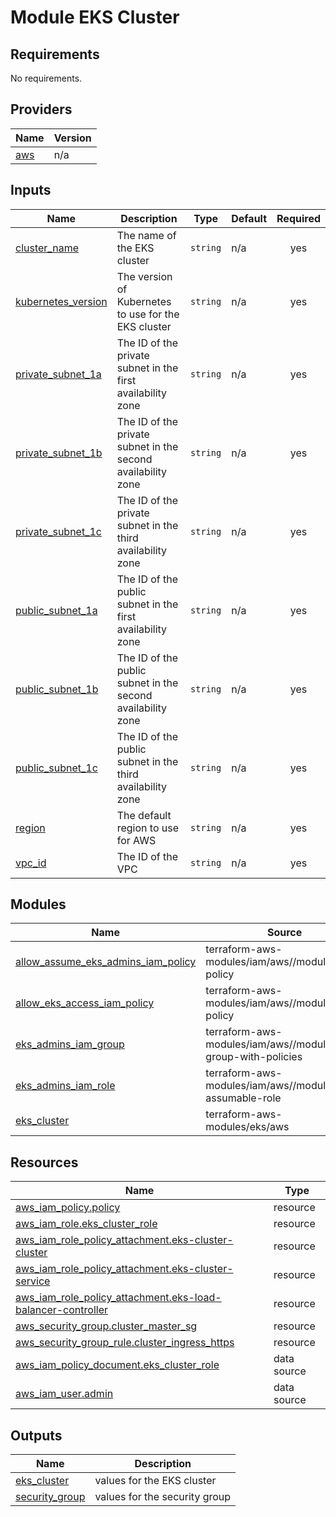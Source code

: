 # Module EKS Cluster

<!-- BEGIN_TF_DOCS -->

## Requirements

No requirements.
## Providers

| Name | Version |
|------|---------|
| <a name="provider_aws"></a> [aws](#provider\_aws) | n/a |
## Inputs

| Name | Description | Type | Default | Required |
|------|-------------|------|---------|:--------:|
| <a name="input_cluster_name"></a> [cluster\_name](#input\_cluster\_name) | The name of the EKS cluster | `string` | n/a | yes |
| <a name="input_kubernetes_version"></a> [kubernetes\_version](#input\_kubernetes\_version) | The version of Kubernetes to use for the EKS cluster | `string` | n/a | yes |
| <a name="input_private_subnet_1a"></a> [private\_subnet\_1a](#input\_private\_subnet\_1a) | The ID of the private subnet in the first availability zone | `string` | n/a | yes |
| <a name="input_private_subnet_1b"></a> [private\_subnet\_1b](#input\_private\_subnet\_1b) | The ID of the private subnet in the second availability zone | `string` | n/a | yes |
| <a name="input_private_subnet_1c"></a> [private\_subnet\_1c](#input\_private\_subnet\_1c) | The ID of the private subnet in the third availability zone | `string` | n/a | yes |
| <a name="input_public_subnet_1a"></a> [public\_subnet\_1a](#input\_public\_subnet\_1a) | The ID of the public subnet in the first availability zone | `string` | n/a | yes |
| <a name="input_public_subnet_1b"></a> [public\_subnet\_1b](#input\_public\_subnet\_1b) | The ID of the public subnet in the second availability zone | `string` | n/a | yes |
| <a name="input_public_subnet_1c"></a> [public\_subnet\_1c](#input\_public\_subnet\_1c) | The ID of the public subnet in the third availability zone | `string` | n/a | yes |
| <a name="input_region"></a> [region](#input\_region) | The default region to use for AWS | `string` | n/a | yes |
| <a name="input_vpc_id"></a> [vpc\_id](#input\_vpc\_id) | The ID of the VPC | `string` | n/a | yes |
## Modules

| Name | Source | Version |
|------|--------|---------|
| <a name="module_allow_assume_eks_admins_iam_policy"></a> [allow\_assume\_eks\_admins\_iam\_policy](#module\_allow\_assume\_eks\_admins\_iam\_policy) | terraform-aws-modules/iam/aws//modules/iam-policy | 5.35.0 |
| <a name="module_allow_eks_access_iam_policy"></a> [allow\_eks\_access\_iam\_policy](#module\_allow\_eks\_access\_iam\_policy) | terraform-aws-modules/iam/aws//modules/iam-policy | 5.35.0 |
| <a name="module_eks_admins_iam_group"></a> [eks\_admins\_iam\_group](#module\_eks\_admins\_iam\_group) | terraform-aws-modules/iam/aws//modules/iam-group-with-policies | 5.35.0 |
| <a name="module_eks_admins_iam_role"></a> [eks\_admins\_iam\_role](#module\_eks\_admins\_iam\_role) | terraform-aws-modules/iam/aws//modules/iam-assumable-role | 5.35.0 |
| <a name="module_eks_cluster"></a> [eks\_cluster](#module\_eks\_cluster) | terraform-aws-modules/eks/aws | 20.4.0 |
## Resources

| Name | Type |
|------|------|
| [aws_iam_policy.policy](https://registry.terraform.io/providers/hashicorp/aws/latest/docs/resources/iam_policy) | resource |
| [aws_iam_role.eks_cluster_role](https://registry.terraform.io/providers/hashicorp/aws/latest/docs/resources/iam_role) | resource |
| [aws_iam_role_policy_attachment.eks-cluster-cluster](https://registry.terraform.io/providers/hashicorp/aws/latest/docs/resources/iam_role_policy_attachment) | resource |
| [aws_iam_role_policy_attachment.eks-cluster-service](https://registry.terraform.io/providers/hashicorp/aws/latest/docs/resources/iam_role_policy_attachment) | resource |
| [aws_iam_role_policy_attachment.eks-load-balancer-controller](https://registry.terraform.io/providers/hashicorp/aws/latest/docs/resources/iam_role_policy_attachment) | resource |
| [aws_security_group.cluster_master_sg](https://registry.terraform.io/providers/hashicorp/aws/latest/docs/resources/security_group) | resource |
| [aws_security_group_rule.cluster_ingress_https](https://registry.terraform.io/providers/hashicorp/aws/latest/docs/resources/security_group_rule) | resource |
| [aws_iam_policy_document.eks_cluster_role](https://registry.terraform.io/providers/hashicorp/aws/latest/docs/data-sources/iam_policy_document) | data source |
| [aws_iam_user.admin](https://registry.terraform.io/providers/hashicorp/aws/latest/docs/data-sources/iam_user) | data source |
## Outputs

| Name | Description |
|------|-------------|
| <a name="output_eks_cluster"></a> [eks\_cluster](#output\_eks\_cluster) | values for the EKS cluster |
| <a name="output_security_group"></a> [security\_group](#output\_security\_group) | values for the security group |
<!-- END_TF_DOCS -->
